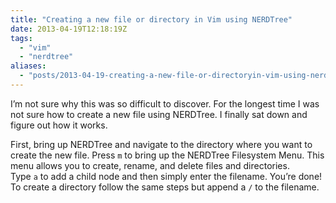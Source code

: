 ```yaml
---
title: "Creating a new file or directory in Vim using NERDTree"
date: 2013-04-19T12:18:19Z
tags:
  - "vim"
  - "nerdtree"
aliases:
  - "posts/2013-04-19-creating-a-new-file-or-directoryin-vim-using-nerdtree/"
---
```


I’m not sure why this was so difficult to discover. For the longest time I was not sure how to create a new file using NERDTree. I finally sat down and figure out how it works.

<!--more-->

First, bring up NERDTree and navigate to the directory where you want to create the new file. Press `m` to bring up the NERDTree Filesystem Menu. This menu allows you to create, rename, and delete files and directories. Type `a` to add a child node and then simply enter the filename. You’re done! To create a directory follow the same steps but append a `/` to the filename.
